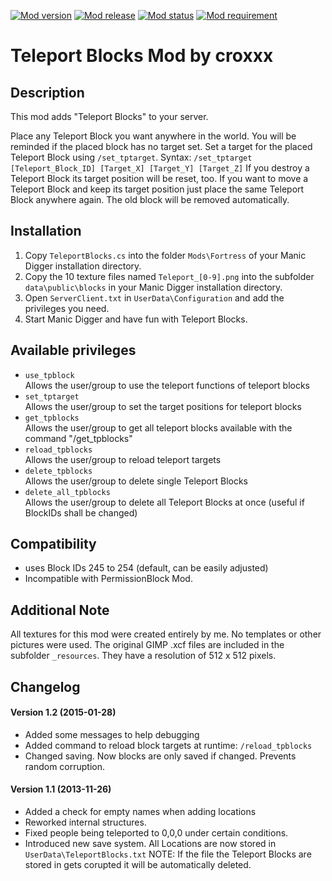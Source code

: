 [![Mod version](https://img.shields.io/badge/mod_version-1.2-brightgreen.svg?style=flat-square)]()
[![Mod release](https://img.shields.io/badge/release_date-2015--01--28-brightgreen.svg?style=flat-square)]()
[![Mod status](https://img.shields.io/badge/mod_status-stable-brightgreen.svg?style=flat-square)]()
[![Mod requirement](https://img.shields.io/badge/manicdigger_version->2014--08--05-brightgreen.svg?style=flat-square)]()

Teleport Blocks Mod by croxxx
=============================

Description
-----------
This mod adds "Teleport Blocks" to your server.

Place any Teleport Block you want anywhere in the world. You will be reminded if the placed block has no target set.
Set a target for the placed Teleport Block using `/set_tptarget`. Syntax: `/set_tptarget [Teleport_Block_ID] [Target_X] [Target_Y] [Target_Z]`
If you destroy a Teleport Block its target position will be reset, too.
If you want to move a Teleport Block and keep its target position just place the same Teleport Block anywhere again. The old block will be removed automatically.


Installation
------------
1. Copy `TeleportBlocks.cs` into the folder `Mods\Fortress` of your Manic Digger installation directory.
2. Copy the 10 texture files named `Teleport_[0-9].png` into the subfolder `data\public\blocks` in your Manic Digger installation directory.
3. Open `ServerClient.txt` in `UserData\Configuration` and add the privileges you need.
4. Start Manic Digger and have fun with Teleport Blocks.


Available privileges
--------------------
- `use_tpblock`  
  Allows the user/group to use the teleport functions of teleport blocks
- `set_tptarget`  
  Allows the user/group to set the target positions for teleport blocks
- `get_tpblocks`  
  Allows the user/group to get all teleport blocks available with the command "/get_tpblocks"
- `reload_tpblocks`  
  Allows the user/group to reload teleport targets
- `delete_tpblocks`  
  Allows the user/group to delete single Teleport Blocks
- `delete_all_tpblocks`  
  Allows the user/group to delete all Teleport Blocks at once (useful if BlockIDs shall be changed)


Compatibility
-------------
- uses Block IDs 245 to 254 (default, can be easily adjusted)
- Incompatible with PermissionBlock Mod.


Additional Note
---------------
All textures for this mod were created entirely by me. No templates or other pictures were used.
The original GIMP .xcf files are included in the subfolder `_resources`. They have a resolution of 512 x 512 pixels.


Changelog
---------
#### Version 1.2 (2015-01-28)
- Added some messages to help debugging
- Added command to reload block targets at runtime: `/reload_tpblocks`
- Changed saving. Now blocks are only saved if changed. Prevents random corruption.

#### Version 1.1 (2013-11-26)
- Added a check for empty names when adding locations
- Reworked internal structures.
- Fixed people being teleported to 0,0,0 under certain conditions.
- Introduced new save system. All Locations are now stored in `UserData\TeleportBlocks.txt`
  NOTE: If the file the Teleport Blocks are stored in gets corupted it will be automatically deleted.
